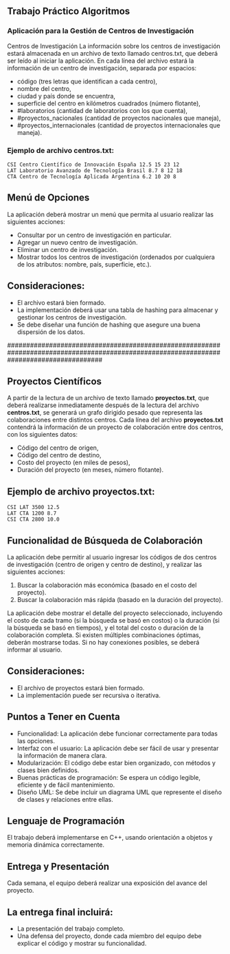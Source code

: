 ## Trabajo Práctico Algoritmos

### Aplicación para la Gestión de Centros de Investigación

Centros de Investigación
La información sobre los centros de investigación estará almacenada en un archivo de texto llamado
centros.txt, que deberá ser leído al iniciar la aplicación.
En cada línea del archivo estará la información de un centro de investigación, separada por
espacios:

- código (tres letras que identifican a cada centro),
- nombre del centro,
- ciudad y país donde se encuentra,
- superficie del centro en kilómetros cuadrados (número flotante),
- #laboratorios (cantidad de laboratorios con los que cuenta),
- #proyectos_nacionales (cantidad de proyectos nacionales que maneja),
- #proyectos_internacionales (cantidad de proyectos internacionales que maneja).

### Ejemplo de archivo centros.txt:
```
CSI Centro Científico de Innovación España 12.5 15 23 12
LAT Laboratorio Avanzado de Tecnología Brasil 8.7 8 12 18
CTA Centro de Tecnología Aplicada Argentina 6.2 10 20 8
```
## Menú de Opciones

La aplicación deberá mostrar un menú que permita al usuario realizar las siguientes acciones:

- Consultar por un centro de investigación en particular.
- Agregar un nuevo centro de investigación.
- Eliminar un centro de investigación.
- Mostrar todos los centros de investigación (ordenados por cualquiera de los atributos: nombre, país, superficie, etc.).

## Consideraciones:
- El archivo estará bien formado.
- La implementación deberá usar una tabla de hashing para almacenar y gestionar los centros de investigación.
- Se debe diseñar una función de hashing que asegure una buena dispersión de los datos.


#########################################################################################################################################
## Proyectos Científicos

A partir de la lectura de un archivo de texto llamado **proyectos.txt**, que deberá realizarse
inmediatamente después de la lectura del archivo **centros.txt**, se generará un grafo dirigido
pesado que representa las colaboraciones entre distintos centros.
Cada línea del archivo **proyectos.txt** contendrá la información de un proyecto de colaboración
entre dos centros, con los siguientes datos:

- Código del centro de origen,
- Código del centro de destino,
- Costo del proyecto (en miles de pesos),
- Duración del proyecto (en meses, número flotante).

## Ejemplo de archivo proyectos.txt:
```
CSI LAT 3500 12.5
LAT CTA 1200 8.7
CSI CTA 2800 10.0
```

## Funcionalidad de Búsqueda de Colaboración

La aplicación debe permitir al usuario ingresar los códigos de dos centros de investigación (centro de origen y centro de destino), y realizar las siguientes acciones:

1. Buscar la colaboración más económica (basado en el costo del proyecto).
2. Buscar la colaboración más rápida (basado en la duración del proyecto).

La aplicación debe mostrar el detalle del proyecto seleccionado, incluyendo el costo de cada tramo (si la búsqueda se basó en costos) o la duración (si la búsqueda se basó en tiempos), y el total del costo o duración de la colaboración completa. Si existen múltiples combinaciones óptimas, deberán mostrarse todas. Si no hay conexiones posibles, se deberá informar al usuario.

## Consideraciones:

- El archivo de proyectos estará bien formado.
- La implementación puede ser recursiva o iterativa.
## Puntos a Tener en Cuenta
- Funcionalidad: La aplicación debe funcionar correctamente para todas las opciones.
- Interfaz con el usuario: La aplicación debe ser fácil de usar y presentar la información de manera clara.
- Modularización: El código debe estar bien organizado, con métodos y clases bien definidos.
- Buenas prácticas de programación: Se espera un código legible, eficiente y de fácil mantenimiento.
- Diseño UML: Se debe incluir un diagrama UML que represente el diseño de clases y relaciones entre ellas.

## Lenguaje de Programación

El trabajo deberá implementarse en C++, usando orientación a objetos y memoria dinámica correctamente.

## Entrega y Presentación

Cada semana, el equipo deberá realizar una exposición del avance del proyecto. 

## La entrega final incluirá:

- La presentación del trabajo completo.
- Una defensa del proyecto, donde cada miembro del equipo debe explicar el código y mostrar su funcionalidad.